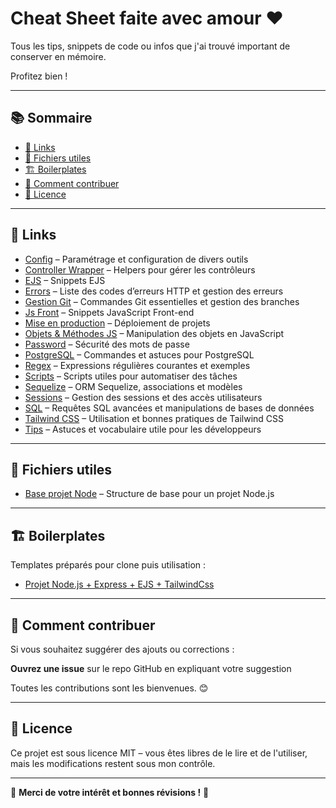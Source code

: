 # Cheat Sheet faite avec amour ❤️

Tous les tips, snippets de code ou infos que j'ai trouvé important de conserver en mémoire.

Profitez bien !

---

## 📚 Sommaire

- [🔗 Links](#-links)
- [📄 Fichiers utiles](#-fichiers-utiles)
- [🏗️ Boilerplates](#-boilers)
- [🤝 Comment contribuer](#-comment-contribuer)
- [📜 Licence](#-licence)

---

## 🔗 Links

- [Config](config/) – Paramétrage et configuration de divers outils
- [Controller Wrapper](controller-wrapper/) – Helpers pour gérer les contrôleurs
- [EJS](ejs/) – Snippets EJS
- [Errors](errors/) – Liste des codes d’erreurs HTTP et gestion des erreurs
- [Gestion Git](gestion-git/) – Commandes Git essentielles et gestion des branches
- [Js Front](js-front/) – Snippets JavaScript Front-end
- [Mise en production](mise-en-production/) – Déploiement de projets
- [Objets & Méthodes JS](objets-methodes/) – Manipulation des objets en JavaScript
- [Password](password/) – Sécurité des mots de passe
- [PostgreSQL](postgresql/) – Commandes et astuces pour PostgreSQL
- [Regex](regex/) – Expressions régulières courantes et exemples
- [Scripts](scripts/) – Scripts utiles pour automatiser des tâches
- [Sequelize](sequelize/) – ORM Sequelize, associations et modèles
- [Sessions](sessions/) – Gestion des sessions et des accès utilisateurs
- [SQL](sql/) – Requêtes SQL avancées et manipulations de bases de données
- [Tailwind CSS](tailwind/) – Utilisation et bonnes pratiques de Tailwind CSS
- [Tips](tips/) – Astuces et vocabulaire utile pour les développeurs

---

## 📄 Fichiers utiles

- [Base projet Node](base-projet-node.md) – Structure de base pour un projet Node.js

---

## 🏗️ Boilerplates

Templates préparés pour clone puis utilisation :

- [Projet Node.js + Express + EJS + TailwindCss](https://github.com/BaptisteLize/node-express-ejs-tailwind-project)

---

## 🤝 Comment contribuer

Si vous souhaitez suggérer des ajouts ou corrections :

**Ouvrez une issue** sur le repo GitHub en expliquant votre suggestion

Toutes les contributions sont les bienvenues. 😊

---

## 📜 Licence

Ce projet est sous licence MIT – vous êtes libres de le lire et de l'utiliser, mais les modifications restent sous mon contrôle.

---

🎉 **Merci de votre intérêt et bonnes révisions !** 🚀

